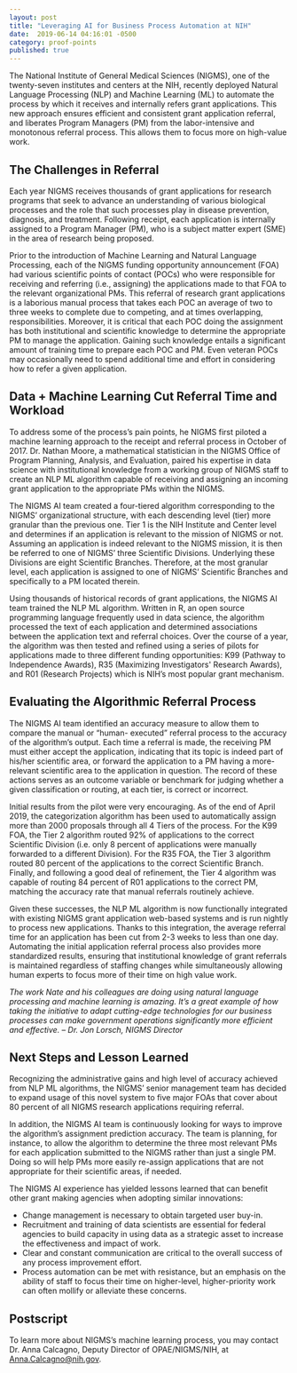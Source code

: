 ```yaml
---
layout: post
title: "Leveraging AI for Business Process Automation at NIH"
date:  2019-06-14 04:16:01 -0500
category: proof-points
published: true
---
```



The National Institute of General Medical Sciences (NIGMS), one of the twenty-seven institutes and centers at the NIH, recently deployed Natural Language Processing (NLP) and Machine Learning (ML) to automate the process by which it receives and internally refers grant applications. This new approach ensures efficient and consistent grant application referral, and liberates Program Managers (PM) from the labor-intensive and monotonous referral process. This allows them to focus more on high-value work.

## The Challenges in Referral

Each year NIGMS receives thousands of grant applications for research programs that seek to advance an understanding of various biological processes and the role that such processes play in disease prevention, diagnosis, and treatment. Following receipt, each application is internally assigned to a Program Manager (PM), who is a subject matter expert (SME) in the area of research being proposed.

Prior to the introduction of Machine Learning and Natural Language Processing, each of the NIGMS funding opportunity announcement (FOA) had various scientific points of contact (POCs) who were responsible for receiving and referring (i.e., assigning) the applications made to that FOA to the relevant organizational PMs. This referral of research grant applications is a laborious manual process that takes each POC an average of two to three weeks to complete due to competing, and at times overlapping, responsibilities. Moreover, it is critical that each POC doing the assignment has both institutional and scientific knowledge to determine the appropriate PM to manage the application.
Gaining such knowledge entails a significant amount of training time to prepare each POC and PM. Even veteran POCs may occasionally need to spend additional time and effort in considering how to refer a given application.

## Data + Machine Learning Cut Referral Time and Workload

To address some of the process’s pain points, he NIGMS first piloted a machine learning approach to the receipt and referral process in October of 2017. Dr. Nathan Moore, a mathematical statistician in the NIGMS Office of Program Planning, Analysis, and Evaluation, paired his expertise in data science with institutional knowledge from a working group of NIGMS staff to create an NLP ML algorithm capable of receiving and assigning an incoming grant application to the appropriate PMs within the NIGMS.

The NIGMS AI team created a four-tiered algorithm corresponding to the NIGMS’ organizational structure, with each descending level (tier) more granular than the previous one. Tier 1 is the NIH Institute and Center level and determines if an application is relevant to the mission of NIGMS or not. Assuming an application is indeed relevant to the NIGMS mission, it is then be referred to one of NIGMS’ three Scientific Divisions. Underlying these Divisions are eight Scientific Branches. Therefore, at the most granular level, each application is assigned to one of NIGMS’ Scientific Branches and specifically to a PM located therein.

Using thousands of historical records of grant applications, the NIGMS AI team trained the NLP ML algorithm. Written in R, an open source programming language frequently used in data science, the algorithm processed the text of each application and determined associations between the application text and referral choices. Over the course of a year, the algorithm was then tested and refined using a series of pilots for applications made to three different funding opportunities: K99 (Pathway to Independence Awards), R35 (Maximizing Investigators' Research Awards), and R01 (Research Projects) which is NIH’s most popular grant mechanism.

## Evaluating the Algorithmic Referral Process

The NIGMS AI team identified an accuracy measure to allow them to compare the manual or “human- executed” referral process to the accuracy of the algorithm’s output. Each time a referral is made, the receiving PM must either accept the application, indicating that its topic is indeed part of his/her scientific area, or forward the application to a PM having a more-relevant scientific area to the application in question. The record of these actions serves as an outcome variable or benchmark for judging whether a given classification or routing, at each tier, is correct or incorrect.

Initial results from the pilot were very encouraging. As of the end of April 2019, the categorization algorithm has been used to automatically assign more than 2000 proposals through all 4 Tiers of the process. For the K99 FOA, the Tier 2 algorithm routed 92% of applications to the correct Scientific Division (i.e. only 8 percent of applications were manually forwarded to a different Division). For the R35 FOA, the Tier 3 algorithm routed 80 percent of the applications to the correct Scientific Branch. Finally, and following a good deal of refinement, the Tier 4 algorithm was capable of routing 84 percent of R01 applications to the correct PM, matching the accuracy rate that manual referrals routinely achieve.

Given these successes, the NLP ML algorithm is now functionally integrated with existing NIGMS grant application web-based systems and is run nightly to process new applications. Thanks to this integration, the average referral time for an application has been cut from 2-3 weeks to less than one day. Automating the initial application referral process also provides more standardized results, ensuring that institutional knowledge of grant referrals is maintained regardless of staffing changes while simultaneously allowing human experts to focus more of their time on high value work.
 
*The work Nate and his colleagues are doing using natural language processing and machine learning is amazing. It’s a great example of how taking the initiative to adapt cutting-edge technologies for our business processes can make government operations significantly more efficient and effective.
– Dr. Jon Lorsch, NIGMS Director*

## Next Steps and Lesson Learned

Recognizing the administrative gains and high level of accuracy achieved from NLP ML algorithms, the NIGMS’ senior management team has decided to expand usage of this novel system to five major FOAs that cover about 80 percent of all NIGMS research applications requiring referral.

In addition, the NIGMS AI team is continuously looking for ways to improve the algorithm’s assignment prediction accuracy. The team is planning, for instance, to allow the algorithm to determine the three most relevant PMs for each application submitted to the NIGMS rather than just a single PM. Doing so will help PMs more easily re-assign applications that are not appropriate for their scientific areas, if needed.

The NIGMS AI experience has yielded lessons learned that can benefit other grant making agencies when adopting similar innovations:

* Change management is necessary to obtain targeted user buy-in.
* Recruitment and training of data scientists are essential for federal agencies to build capacity in using data as a strategic asset to increase the effectiveness and impact of work.
* Clear and constant communication are critical to the overall success of any process improvement effort.
* Process automation can be met with resistance, but an emphasis on the ability of staff to focus their time on higher-level, higher-priority work can often mollify or alleviate these concerns.


## Postscript

To learn more about NIGMS’s machine learning process, you may contact Dr. Anna Calcagno, Deputy Director of OPAE/NIGMS/NIH, at [Anna.Calcagno@nih.gov](mailto:Anna.Calcagno@nih.gov).



